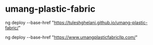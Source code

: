 # umang-plastic-fabric

ng deploy --base-href "https://tuleshghelani.github.io/umang-plastic-fabric/"

ng deploy --base-href "https://www.umangplasticfabricllp.com/"
